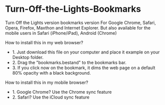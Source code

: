# Turn-Off-the-Lights-Bookmarks
Turn Off the Lights version bookmarks version
For Google Chrome, Safari, Opera, Firefox, Maxthon and Internet Explorer.
But also available for the mobile users in Safari (iPhone/iPad), Android (Chrome)

How to install this in my web browser?
<ul><li>1. Just download this file on your computer and place it example on your Desktop folder.</li>
<li>2. Drag the "bookmarks.bestand" to the bookmarks bar.</li>
<li>3. If you click now on the bookmark, it dims the web page on a default 80% opacity with a black background.</li>
</ul>

How to install this in my mobile browser?
<ul><li>1. Google Chrome? Use the Chrome sync feature</li>
<li>2. Safari? Use the iCloud sync feature</li>
</ul>
